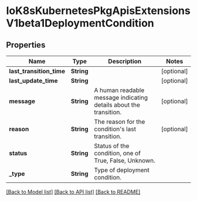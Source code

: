 # IoK8sKubernetesPkgApisExtensionsV1beta1DeploymentCondition

## Properties
Name | Type | Description | Notes
------------ | ------------- | ------------- | -------------
**last_transition_time** | **String** |  | [optional] 
**last_update_time** | **String** |  | [optional] 
**message** | **String** | A human readable message indicating details about the transition. | [optional] 
**reason** | **String** | The reason for the condition&#39;s last transition. | [optional] 
**status** | **String** | Status of the condition, one of True, False, Unknown. | 
**_type** | **String** | Type of deployment condition. | 

[[Back to Model list]](../README.md#documentation-for-models) [[Back to API list]](../README.md#documentation-for-api-endpoints) [[Back to README]](../README.md)


